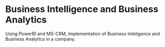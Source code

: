 # Business Intelligence and Business Analytics
 Using PowerBI and MS-CRM, Implementation of Business Inteligence and Business Analytics in a company.
